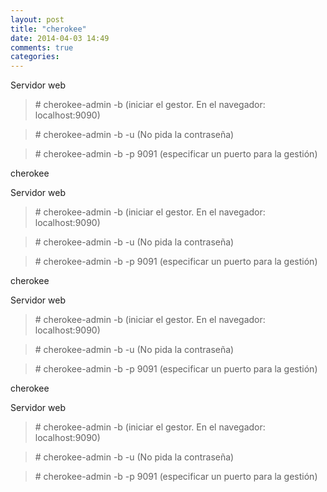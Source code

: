 ```yaml
---
layout: post
title: "cherokee"
date: 2014-04-03 14:49
comments: true
categories: 
---
```

Servidor web

>\# cherokee-admin -b (iniciar el gestor. En el navegador: localhost:9090)

>\# cherokee-admin -b -u (No pida la contraseña)

>\# cherokee-admin -b -p 9091 (especificar un puerto para la gestión)

cherokee

Servidor web

>\# cherokee-admin -b (iniciar el gestor. En el navegador: localhost:9090)

>\# cherokee-admin -b -u (No pida la contraseña)

>\# cherokee-admin -b -p 9091 (especificar un puerto para la gestión)

cherokee

Servidor web

>\# cherokee-admin -b (iniciar el gestor. En el navegador: localhost:9090)

>\# cherokee-admin -b -u (No pida la contraseña)

>\# cherokee-admin -b -p 9091 (especificar un puerto para la gestión)

cherokee

Servidor web

>\# cherokee-admin -b (iniciar el gestor. En el navegador: localhost:9090)

>\# cherokee-admin -b -u (No pida la contraseña)

>\# cherokee-admin -b -p 9091 (especificar un puerto para la gestión)

